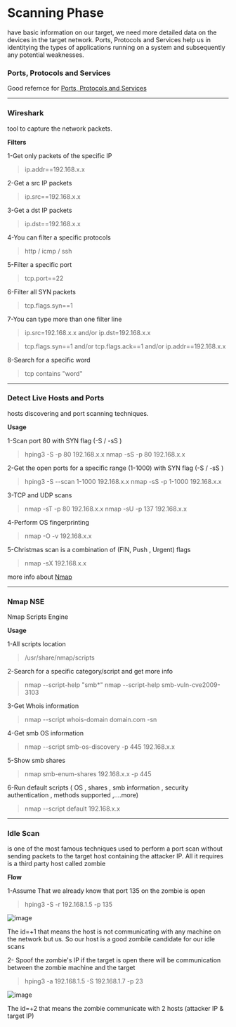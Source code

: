 # Scanning Phase

have basic information on our target, we need more detailed data on the devices in the target network. Ports, Protocols and Services help us in identitying the types of applications running on a system and subsequently any potential weaknesses.




### Ports, Protocols and Services

Good refernce for [ Ports, Protocols and Services ](http://www.iana.org/assignments/port-numbers)
___


### Wireshark

tool to capture the network packets.


**Filters**

1-Get only packets of the specific IP

> ip.addr==192.168.x.x


2-Get a src IP packets

> ip.src==192.168.x.x


3-Get a dst IP packets

> ip.dst==192.168.x.x


4-You can filter a specific protocols

> http / icmp / ssh


5-Filter a specific port

> tcp.port==22


6-Filter all SYN packets

> tcp.flags.syn==1


7-You can type more than one filter line

> ip.src=192.168.x.x and/or ip.dst=192.168.x.x

> tcp.flags.syn==1 and/or tcp.flags.ack==1 and/or ip.addr==192.168.x.x


8-Search for a specific word

> tcp contains "word"


___

### Detect Live Hosts and Ports

hosts discovering and port scanning techniques.

**Usage**

1-Scan port 80 with SYN flag (-S / -sS ) 

> hping3 -S -p 80 192.168.x.x
> nmap -sS -p 80 192.168.x.x

2-Get the open ports for a specific range (1-1000) with SYN flag (-S / -sS )

> hping3 -S --scan 1-1000 192.168.x.x
> nmap -sS -p 1-1000 192.168.x.x

3-TCP and UDP scans
<!-- There are number of services that run and commuunicate over UDP (DNS , SNMP , DHCP , netbios-ns , rpcbind ,.....) -->
> nmap -sT -p 80 192.168.x.x
> nmap -sU -p 137 192.168.x.x

4-Perform OS fingerprinting

> nmap -O -v 192.168.x.x

5-Christmas scan is a combination of (FIN, Push , Urgent) flags

> nmap -sX 192.168.x.x 

more info about [ Nmap ](https://nmap.org/book/man-port-scanning-techniques.html)

___

### Nmap NSE 

Nmap Scripts Engine

**Usage**

1-All scripts location 

>/usr/share/nmap/scripts

2-Search for a specific category/script and get more info

> nmap --script-help "smb*" 
> nmap --script-help smb-vuln-cve2009-3103

3-Get Whois information

> nmap --script whois-domain domain.com -sn

4-Get smb OS information 

> nmap --script smb-os-discovery -p 445 192.168.x.x

5-Show smb shares

> nmap smb-enum-shares 192.168.x.x -p 445

6-Run default scripts ( OS , shares , smb information , security authentication , methods supported ,....more)

> nmap --script default 192.168.x.x

___

### Idle Scan 

is one of the most famous techniques used to perform a port scan without sending packets to the target host containing the attacker IP. All it requires is a third party host called zombie

**Flow**

1-Assume That we already know that port 135 on the zombie is open

> hping3 -S -r 192.168.1.5 -p 135

![image](https://user-images.githubusercontent.com/73122852/230792772-67b40cf9-7353-44ab-8d2b-4f8d2167f945.png)

The id=+1 that means the host is not communicating with any machine on the network but us. So our host is a good zombile candidate for our idle scans 

2- Spoof the zombie's IP if the target is open there will be communication between the zombie machine and the target 

> hping3 -a 192.168.1.5 -S 192.168.1.7 -p 23

![image](https://user-images.githubusercontent.com/73122852/230793721-5abae249-6aba-4df9-90f5-4f66867a4801.png)

The id=+2 that means the zombie communicate with 2 hosts (attacker IP & target IP)


















